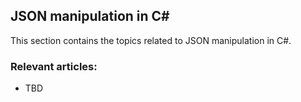 ## JSON manipulation in C#

This section contains the topics related to JSON manipulation in C#.
### Relevant articles:

- TBD

